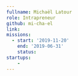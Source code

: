 ```yaml
---
fullname: Michaël Latour
role: Intrapreneur
github: mi-cha-el
link: 
missions: 
  - start: '2019-11-20'
    end: '2019-06-31'
    status: 
startups: 
    - 
---
```

